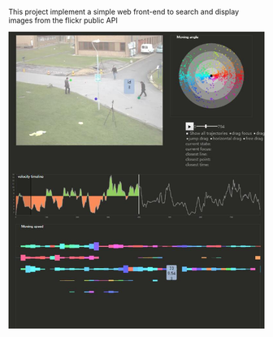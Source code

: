 This project implement a simple web front-end to search and
display images from the flickr public API

![alt tag](https://github.com/pmlzzz/yolo_track_visualization_c-/blob/master/visualization.jpg)
